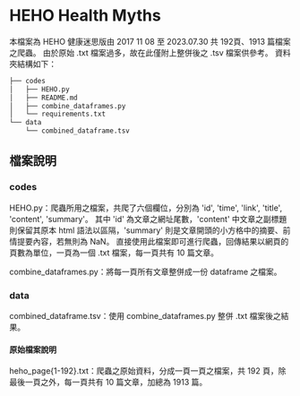 # HEHO Health Myths

本檔案為 HEHO 健康迷思版由 2017 11 08 至 2023.07.30 共 192頁、1913 篇檔案之爬蟲。
由於原始 .txt 檔案過多，故在此僅附上整併後之 .tsv 檔案供參考。
資料夾結構如下：
```bash
├── codes
│   ├── HEHO.py
│   ├── README.md
│   ├── combine_dataframes.py
│   └── requirements.txt
└── data
    └── combined_dataframe.tsv

```
## 檔案說明

### codes

HEHO.py：爬蟲所用之檔案，共爬了六個欄位，分別為 'id', 'time', 'link', 'title', 'content', 'summary'。
其中 'id' 為文章之網址尾數，'content' 中文章之副標題則保留其原本 html 語法以區隔，'summary' 則是文章開頭的小方格中的摘要、前情提要內容，若無則為 NaN。
直接使用此檔案即可進行爬蟲，回傳結果以網頁的頁數為單位，一頁為一個 .txt 檔案，每一頁共有 10 篇文章。

combine_dataframes.py：將每一頁所有文章整併成一份 dataframe 之檔案。

### data

combined_dataframe.tsv：使用 combine_dataframes.py 整併 .txt 檔案後之結果。

#### 原始檔案說明

heho_page{1-192}.txt：爬蟲之原始資料，分成一頁一頁之檔案，共 192 頁，除最後一頁之外，每一頁共有 10 篇文章，加總為 1913 篇。
